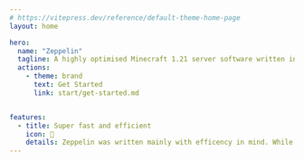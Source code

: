 ```yaml
---
# https://vitepress.dev/reference/default-theme-home-page
layout: home

hero:
  name: "Zeppelin"
  tagline: A highly optimised Minecraft 1.21 server software written in Go.
  actions:
    - theme: brand
      text: Get Started
      link: start/get-started.md


features:
  - title: Super fast and efficient
    icon: 🛫
    details: Zeppelin was written mainly with efficency in mind. While still using a garbage collected language, Zeppelin has a low memory footprint
---
```


